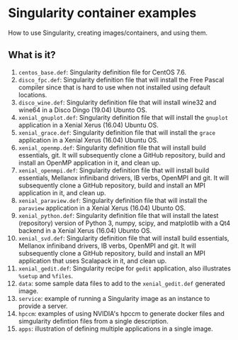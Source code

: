 # Singularity container examples

How to use Singularity, creating images/containers, and using them.

## What is it?
1. `centos_base.def`: Singularity definition file for CentOS 7.6.
1. `disco_fpc.def`: Singularity definition file that will install the Free
   Pascal compiler since that is hard to use when not installed using
   default locations.
1. `disco_wine.def`: Singularity definition file that will install wine32
   and wine64 in a Disco Dingo (19.04) Ubunto OS.  
1. `xenial_gnuplot.def`: Singularity definition file that will install the
   `gnuplot` application in a Xenial Xerus (16.04) Ubuntu OS.
1. `xenial_grace.def`: Singularity definition file that will install the
   `grace` application in a Xenial Xerus (16.04) Ubuntu OS.
1. `xenial_openmp.def`: Singularity definition file that will install
    build essentials, git.  It will subsequently clone a GitHub repository,
    build and install an OpenMP application in it, and clean up.
1. `xenial_openmpi.def`: Singularity definition file that will install
    build essentials, Mellanox infiniband drivers, IB verbs, OpenMPI and
    git.  It will subsequently clone a GitHub repository, build and
    install an MPI application in it, and clean up.
1. `xenial_paraview.def`: Singularity definition file that will install the
    `paraview` application in a Xenial Xerus (16.04) Ubunto OS.
1. `xenial_python.def`: Singularity definition file that will install the
    latest (repository) version of Python 3, numpy, scipy, and matplotlib
    with a Qt4 backend in a Xenial Xerus (16.04) Ubunto OS.
1. `xenial_svd.def`: Singularity definition file that will install
    build essentials, Mellanox infiniband drivers, IB verbs, OpenMPI and
    git.  It will subsequently clone a GitHub repository, build and
    install an MPI application that uses Scalapack in it, and clean up.
1. `xenial_gedit.def`: Singularity recipe for `gedit` application, also
    illustrates `%setup` and `%files`.
1. `data`: some sample data files to add to the `xenial_gedit.def`
    generated image.
1. `service`: example of running a Singularity image as an instance
    to provide a server.
1. `hpccm`: examples of using NVIDIA's hpccm to generate docker files and
   simgularity defintion files from a single description.
1. `apps`: illustration of defining multiple applications in a single
   image.
